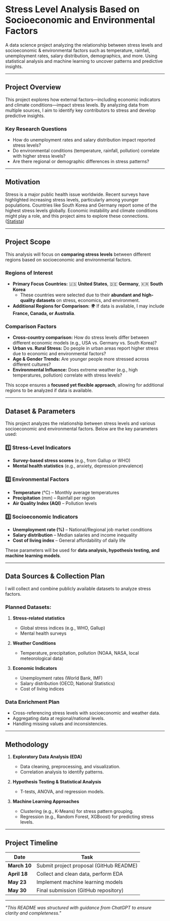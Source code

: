 # **Stress Level Analysis Based on Socioeconomic and Environmental Factors**

A data science project analyzing the relationship between stress levels and socioeconomic & environmental factors such as temperature, rainfall, unemployment rates, salary distribution, demographics, and more. Using statistical analysis and machine learning to uncover patterns and predictive insights.

---

## **Project Overview**
This project explores how external factors—including economic indicators and climate conditions—impact stress levels. By analyzing data from multiple sources, I aim to identify key contributors to stress and develop predictive insights.

### **Key Research Questions**
- How do unemployment rates and salary distribution impact reported stress levels?
- Do environmental conditions (temperature, rainfall, pollution) correlate with higher stress levels?
- Are there regional or demographic differences in stress patterns?

---

## **Motivation**
Stress is a major public health issue worldwide. Recent surveys have highlighted increasing stress levels, particularly among younger populations. Countries like South Korea and Germany report some of the highest stress levels globally. Economic instability and climate conditions might play a role, and this project aims to explore these connections.
([Statista](https://www.statista.com/statistics/1057961/the-most-stressed-out-populations-worldwide/?utm_source=chatgpt.com))

---

## **Project Scope**
This analysis will focus on **comparing stress levels** between different regions based on socioeconomic and environmental factors.

### **Regions of Interest**
- **Primary Focus Countries:** 🇺🇸 **United States**, 🇩🇪 **Germany**, 🇰🇷 **South Korea**  
  - These countries were selected due to their **abundant and high-quality datasets** on stress, economics, and environment.
- **Additional Regions for Comparison:** 🌍 If data is available, I may include **France, Canada, or Australia**.

### **Comparison Factors**
- **Cross-country comparison:** How do stress levels differ between different economic models (e.g., USA vs. Germany vs. South Korea)?
- **Urban vs. Rural Stress:** Do people in urban areas report higher stress due to economic and environmental factors?
- **Age & Gender Trends:** Are younger people more stressed across different cultures?
- **Environmental Influence:** Does extreme weather (e.g., high temperatures, pollution) correlate with stress levels?

This scope ensures a **focused yet flexible approach**, allowing for additional regions to be analyzed if data is available.

---

## **Dataset & Parameters**
This project analyzes the relationship between stress levels and various socioeconomic and environmental factors. Below are the key parameters used:

### **1️⃣ Stress-Level Indicators**
- **Survey-based stress scores** (e.g., from Gallup or WHO)
- **Mental health statistics** (e.g., anxiety, depression prevalence)

### **2️⃣ Environmental Factors**
- **Temperature** (°C) – Monthly average temperatures
- **Precipitation** (mm) – Rainfall per region
- **Air Quality Index (AQI)** – Pollution levels

### **3️⃣ Socioeconomic Indicators**
- **Unemployment rate (%)** – National/Regional job market conditions
- **Salary distribution** – Median salaries and income inequality
- **Cost of living index** – General affordability of daily life

These parameters will be used for **data analysis, hypothesis testing, and machine learning models**.

---

## **Data Sources & Collection Plan**
I will collect and combine publicly available datasets to analyze stress factors.

### **Planned Datasets:**
1. **Stress-related statistics**
   - Global stress indices (e.g., WHO, Gallup)
   - Mental health surveys

2. **Weather Conditions**
   - Temperature, precipitation, pollution (NOAA, NASA, local meteorological data)

3. **Economic Indicators**
   - Unemployment rates (World Bank, IMF)
   - Salary distribution (OECD, National Statistics)
   - Cost of living indices

### **Data Enrichment Plan**
- Cross-referencing stress levels with socioeconomic and weather data.
- Aggregating data at regional/national levels.
- Handling missing values and inconsistencies.

---

## **Methodology**
1. **Exploratory Data Analysis (EDA)**
   - Data cleaning, preprocessing, and visualization.
   - Correlation analysis to identify patterns.

2. **Hypothesis Testing & Statistical Analysis**
   - T-tests, ANOVA, and regression models.

3. **Machine Learning Approaches**
   - Clustering (e.g., K-Means) for stress pattern grouping.
   - Regression (e.g., Random Forest, XGBoost) for predicting stress levels.

---

## **Project Timeline**
| Date | Task |
|------|------|
| **March 10** | Submit project proposal (GitHub README) |
| **April 18** | Collect and clean data, perform EDA |
| **May 23** | Implement machine learning models |
| **May 30** | Final submission (GitHub repository) |

---

_"This README was structured with guidance from ChatGPT to ensure clarity and completeness."_
